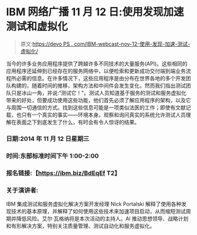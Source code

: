 # IBM 网络广播 11 月 12 日:使用发现加速测试和虚拟化

> 原文:[https://devo PS . com/IBM-webcast-nov-12-使用-发现-加速-测试-虚拟化/](https://devops.com/ibm-webcast-nov-12-use-discovery-accelerate-testing-virtualization/)

当今的许多业务应用程序提供了跨越许多不同技术的大量服务(API)。这些相同的应用程序还延伸到已经存在的服务网络中，以便检索和更新成功交付端到端业务流程所必需的信息。在许多情况下，这些应用程序是由分布在世界各地的多个开发团队构建的，随着时间的推移，架构方法和中间件会发生变化，然而我们指出测试团队只是冰山一角，并说:“测试它！”。测试人员知道基于服务的测试和服务虚拟化带来的好处，但要成功使用这些功能，他们首先必须了解应用程序的架构，以及它与周围一切通信的方式。找到这些信息可能是一项类似法医的工作；即使有文献记载，也只有一个真实的事实——环境本身。观察和询问真实的系统允许测试人员理解在表面之下到底发生了什么，有时会有令人惊讶的结果。

### **日期:2014 年 11 月 12 日星期三**

### **时间:东部标准时间下午 1:00-2:00**

### **报名链接:**【https://ibm.biz/BdEqEf T2】

### **关于演讲者:**

IBM 集成测试和服务虚拟化解决方案开发经理 Nick Portalski 解释了使用各种发现技术的基本原理，并解释了如何使用这些技术来加速项目启动，从而缩短测试周期并降低风险。艾尔·瓦格纳将是本次活动的主持人。Al 推动思想领导、战略计划和有形解决方案，特别关注质量管理、测试自动化和服务虚拟化。